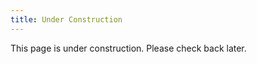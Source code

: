 ```yaml
---
title: Under Construction
---
```


<Info>
This page is under construction. Please check back later.
</Info>